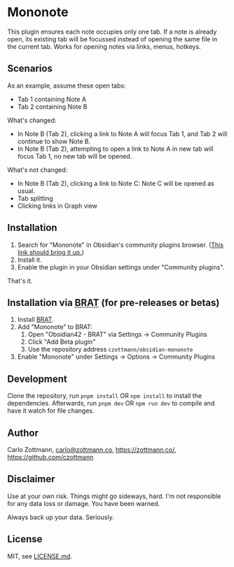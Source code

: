 # Mononote

This plugin ensures each note occupies only one tab. If a note is already open, its existing tab will be focussed instead of opening the same file in the current tab. Works for opening notes via links, menus, hotkeys.


## Scenarios

As an example, assume these open tabs:
- Tab 1 containing Note A
- Tab 2 containing Note B

What's changed:
- In Note B (Tab 2), clicking a link to Note A will focus Tab 1, and Tab 2 will continue to show Note B.
- In Note B (Tab 2), attempting to open a link to Note A in new tab will focus Tab 1, no new tab will be opened.

What's not changed:
- In Note B (Tab 2), clicking a link to Note C: Note C will be opened as usual.
- Tab splitting
- Clicking links in Graph view


## Installation

1. Search for "Mononote" in Obsidian's community plugins browser. ([This link should bring it up.](https://obsidian.md/plugins?id=zottmann))
2. Install it.
3. Enable the plugin in your Obsidian settings under "Community plugins".

That's it.


## Installation via <abbr title="Beta Reviewers Auto-update Tester">BRAT</abbr> (for pre-releases or betas)

1. Install [BRAT](https://github.com/TfTHacker/obsidian42-brat).
2. Add "Mononote" to BRAT:
    1. Open "Obsidian42 - BRAT" via Settings → Community Plugins
    2. Click "Add Beta plugin"
    3. Use the repository address `czottmann/obsidian-mononote`
3. Enable "Mononote" under Settings → Options → Community Plugins


## Development

Clone the repository, run `pnpm install` OR `npm install` to install the dependencies.  Afterwards, run `pnpm dev` OR `npm run dev` to compile and have it watch for file changes.


## Author

Carlo Zottmann, <carlo@zottmann.co>, https://zottmann.co/, https://github.com/czottmann


## Disclaimer

Use at your own risk.  Things might go sideways, hard.  I'm not responsible for any data loss or damage.  You have been warned.

Always back up your data.  Seriously.


## License

MIT, see [LICENSE.md](LICENSE.md).
